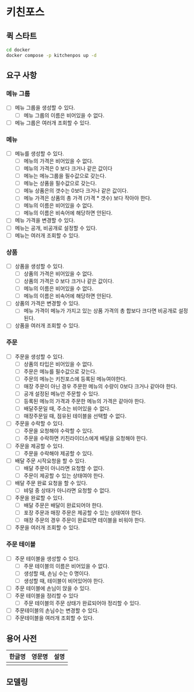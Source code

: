 # 키친포스

## 퀵 스타트

```sh
cd docker
docker compose -p kitchenpos up -d
```

## 요구 사항
### 메뉴 그룹
- [ ] 메뉴 그룹을 생성할 수 있다.
  - [ ] 메뉴 그룹의 이름은 비어있을 수 없다.
- [ ] 메뉴 그룹은 여러개 조회할 수 있다.
### 메뉴
- [ ] 메뉴를 생성할 수 있다.
  - [ ] 메뉴의 가격은 비어있을 수 없다.
  - [ ] 메뉴의 가격은 0 보다 크거나 같은 값이다
  - [ ] 메뉴는 메뉴그룹을 필수값으로 갖는다.
  - [ ] 메뉴는 상품을 필수값으로 갖는다.
  - [ ] 메뉴 상품은의 갯수는 0보다 크거나 같은 값이다.
  - [ ] 메뉴 가격은 상품의 총 가격 (가격 * 갯수) 보다 작아야 한다.
  - [ ] 메뉴의 이름은 비어있을 수 없다.
  - [ ] 메뉴의 이름은 비속어에 해당하면 안된다.
- [ ] 메뉴 가격을 변경할 수 있다.
- [ ] 메뉴는 공개, 비공개로 설정할 수 있다.
- [ ] 메뉴는 여러개 조회할 수 있다.
### 상품
- [ ] 상품을 생성할 수 있다.
  - [ ] 상품의 가격은 비어있을 수 없다.
  - [ ] 상품의 가격은 0 보다 크거나 같은 값이다.
  - [ ] 메뉴의 이름은 비어있을 수 없다.
  - [ ] 메뉴의 이름은 비속어에 해당하면 안된다.
- [ ] 상품의 가격은 변경할 수 있다.
  - [ ] 메뉴 가격이 메뉴가 가지고 있는 상품 가격의 총 합보다 크다면  비공개로 설정 된다.
- [ ] 상품을 여러개 조회할 수 있다.
### 주문
- [ ] 주문을 생성할 수 있다.
  - [ ] 상품의 타입은 비어있을 수 없다.
  - [ ] 주문은 메뉴를 필수값으로 갖는다.
  - [ ] 주문의 메뉴는 키친포스에 등록된 메뉴여야한다.
  - [ ] 매장 주문이 아닌 경우 주문한 메뉴의 수량이 0보다 크거나 같아야 한다.
  - [ ] 공개 설정된 메뉴만 주문할 수 있다.
  - [ ] 등록된 메뉴의 가격과 주문한 메뉴의 가격은 같아야 한다.
  - [ ] 배달주문일 때, 주소는 비어있을 수 없다.
  - [ ] 매장주문일 때, 점유된 테이블을 선택할 수 없다.
- [ ] 주문을 수락할 수 있다.
  - [ ] 주문을 요청해야 수락할 수 있다.
  - [ ] 주문을 수락하면 키친라이더스에게 배달을 요청해야 한다.
- [ ] 주문을 제공할 수 있다.
  - [ ] 주문을 수락해야 제공할 수 있다.
- [ ] 배달 주문 시작요청을 할 수 있다.
  - [ ] 배달 주문이 아니라면 요청할 수 없다.
  - [ ] 주문이 제공할 수 있는 상태여야 한다.
- [ ] 배달 주문 완료 요청을 할 수 있다.
  - [ ] 뱌덜 중 상태가 아니라면 요청할 수 없다.
- [ ] 주문을 완료할 수 있다.
  - [ ] 배달 주문은 배달이 완료되어야 한다.
  - [ ] 포장 주문과 매장 주문은 제공할 수 있는 상태여야 한다.
  - [ ] 매장 주문의 경우 주문이 완료되면 테이블을 비워야 한다.
- [ ] 주문을 여러개 조회할 수 있다.
### 주문 테이블
- [ ] 주문 테이블을 생성할 수 있다.
  - [ ] 주문 테이블의 이름은 비어있을 수 없다.
  - [ ] 생성할 때, 손님 수는 0 명이다. 
  - [ ] 생성할 때, 테이블이 비어있어야 한다.
- [ ] 주문 테이블에 손님이 앉을 수 있다.
- [ ] 주문 테이블을 정리할 수 있다
  - [ ] 주문 테이블의 주문 상태가 완료되어야 정리할 수 있다.
- [ ] 주문테이블의 손님수는 변경할 수 있다.
- [ ] 주문테이블을 여러개 조회할 수 있다.

## 용어 사전

| 한글명 | 영문명 | 설명 |
| --- | --- | --- |
|  |  |  |

## 모델링
